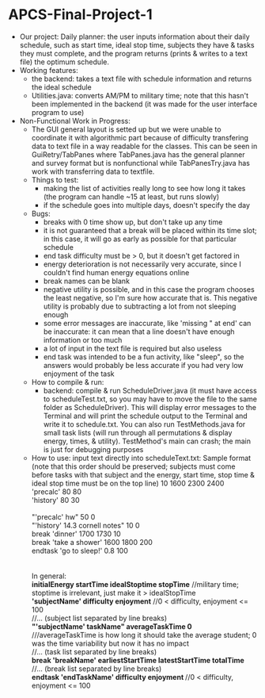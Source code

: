 # APCS-Final-Project-1
<ul> <li>Our project: Daily planner: the user inputs information about their daily schedule, such as start time, ideal stop time,
subjects they have & tasks they must complete, and the program returns (prints & writes to a text file) the optimum schedule. </li>
<li> Working features: <ul><li>the backend: takes a text file with schedule information and returns the ideal schedule </li>
<li>Utilities.java: converts AM/PM to military time; note that this hasn't been implemented in the backend (it was made for the user interface program to use)</ul></li>
<li> Non-Functional Work in Progress: <ul><li>The GUI general layout is setted up but we were unable to coordinate it with algorithmic part because of difficulty transfering data to text file in a way readable for the classes. This can be seen in GuiRetry/TabPanes where TabPanes.java has the general planner and survey format but is nonfunctional while TabPanesTry.java has work with transferring data to textfile.
<li> Things to test: <ul><li>making the list of activities really long to see how long it takes (the program can handle ~15 at least, but runs slowly)</li> <li>if the schedule goes into multiple days, doesn't specify the day</li></ul>
<li> Bugs: <ul><li>breaks with 0 time show up, but don't take up any time</li><li>it is not guaranteed that a break will 
be placed within its time slot; in this case, it will go as early as possible for that particular schedule</li>
<li>end task difficulty must be > 0, but it doesn't get factored in</li><li>energy deterioration is not necessarily
very accurate, since I couldn't find human energy equations online</li><li>break names can be blank</li><li>negative utility 
is possible, and in this case the program chooses the least negative, so I'm sure how accurate that is. This negative utility is probably due to subtracting a lot from not sleeping enough</li><li>some error messages are inaccurate, like 'missing " at end' can be inaccurate: it can mean that a line doesn't have enough information or too much</li><li>a lot of input in the text file is required but also useless</li><li>end task was intended to be a fun activity, like "sleep", so the answers would probably be less accurate if you had very low enjoyment of the task</li>
</ul></li>
<li>How to compile & run: <ul><li>backend: compile & run ScheduleDriver.java (it must have access to scheduleTest.txt, so you may
have to move the file to the same folder as ScheduleDriver). This will display error messages to the Terminal and will print the schedule output to the Terminal and write it to schedule.txt. You can also run TestMethods.java for small task lists (will run through all permutations & display energy, times, & utility). TestMethod's main can crash; the main is just for debugging purposes </li></ul></li>
<li>How to use: input text directly into scheduleText.txt: Sample format (note that this order should be preserved; subjects must come before tasks with that subject and the energy, start time, stop time & ideal stop time must be on the top line)
10 1600 2300 2400<br>
'precalc' 80 80<br>
'history' 80 30<br><br>
"'precalc' hw" 50 0<br>
"'history' 14.3 cornell notes" 10 0<br>
break 'dinner' 1700 1730 10<br>
break 'take a shower' 1600 1800 200<br>
endtask 'go to sleep!' 0.8 100<br>
<br><br>In general:<br>
<b>initialEnergy startTime idealStoptime stopTime</b> //military time; stoptime is irrelevant, just make it > idealStopTime<br>
<b>'subjectName' difficulty enjoyment</b> //0 < difficulty, enjoyment <= 100<br>
//... (subject list separated by line breaks)<br>
<b>"'subjectName' taskName" averageTaskTime 0 </b>///averageTaskTime is how long it should take the average student; 0 was the time variability but now it has no impact<br>//... (task list separated by line breaks) <br>
<b>break 'breakName' earliestStartTime latestStartTime totalTime</b><br>//... (break list separated by line breaks)<br>
<b>endtask 'endTaskName' difficulty enjoyment </b> //0 < difficulty, enjoyment <= 100
<!--<ul><li>the subjects they have</li><li>how difficult each subject is</li><li>the enjoyment of each subject</li>
<li>the tasks they have</li><li>how long it should take the average student to complete that task</li><li>the breaks they have 
(note: these are required for the user to complete, so things like dinner)</li><li>the time interval that break can start within
</li><li>how long the break takes</li>
<li>the end task, like sleeping</li><li>the difficulty of the end task (> 0)</li></ul>-->
</ul>
